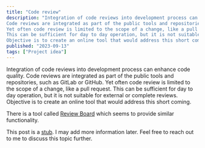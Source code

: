 ```yaml
---
title: "Code review"
description: "Integration of code reviews into development process can enhance code quality.
Code reviews are integrated as part of the public tools and repositories, such as GitLab or GitHub.
Yet often code review is limited to the scope of a change, like a pull request.
This can be sufficient for day to day operation, but it is not suitable for external or complete reviews.
Objective is to create an online tool that would address this short coming."
published: "2023-09-13"
tags: ["Project idea"]
---
```


Integration of code reviews into development process can enhance code quality.
Code reviews are integrated as part of the public tools and repositories, such as GitLab or GitHub.
Yet often code review is limited to the scope of a change, like a pull request.
This can be sufficient for day to day operation, but it is not suitable for external or complete reviews.
Objective is to create an online tool that would address this short coming.

There is a tool called [Review Board](https://github.com/reviewboard/reviewboard) which seems to provide similar functionality.

This post is a [stub](https://simple.wikipedia.org/wiki/Wikipedia:Stub).
I may add more information later.
Feel free to reach out to me to discuss this topic further.

